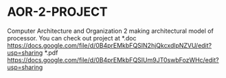 AOR-2-PROJECT
=============

Computer Architecture and Organization 2 making architectural model of processor.
You can check out project at 
*.doc   https://docs.google.com/file/d/0B4prEMkbFQSIN2hjQkcxdlpNZVU/edit?usp=sharing
*.pdf   https://docs.google.com/file/d/0B4prEMkbFQSIUm9JT0swbFozWHc/edit?usp=sharing
